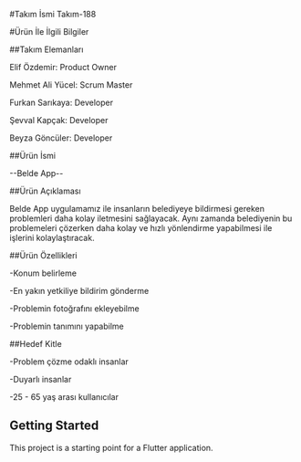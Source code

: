 #Takım İsmi
  Takım-188

#Ürün İle İlgili Bilgiler

##Takım Elemanları

Elif Özdemir: Product Owner

Mehmet Ali Yücel: Scrum Master

Furkan Sarıkaya: Developer

Şevval Kapçak: Developer

Beyza Göncüler: Developer


##Ürün İsmi

--Belde App--

##Ürün Açıklaması

Belde App uygulamamız ile insanların belediyeye bildirmesi gereken problemleri daha kolay iletmesini sağlayacak. Aynı zamanda belediyenin bu problemeleri çözerken daha kolay ve hızlı yönlendirme yapabilmesi ile işlerini kolaylaştıracak.

##Ürün Özellikleri

-Konum belirleme

-En yakın yetkiliye bildirim gönderme

-Problemin fotoğrafını ekleyebilme

-Problemin tanımını yapabilme

##Hedef Kitle

-Problem çözme odaklı insanlar 

-Duyarlı insanlar

-25 - 65 yaş arası kullanıcılar

## Getting Started

This project is a starting point for a Flutter application.
